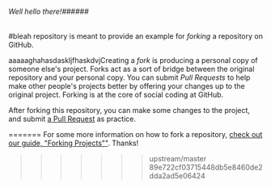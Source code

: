 ###### Well hello there!######
#bleah
repository is meant to provide an example for *forking* a repository on GitHub.

aaaaaghahasdaskljfhaskdvjCreating a *fork* is producing a personal copy of someone else's project. Forks act as a sort of bridge between the original repository and your personal copy. You can submit *Pull Requests* to help make other people's projects better by offering your changes up to the original project. Forking is at the core of social coding at GitHub.

After forking this repository, you can make some changes to the project, and submit [a Pull Request](https://github.com/octocat/Spoon-Knife/pulls) as practice.

=======
For some more information on how to fork a repository, [check out our guide, "Forking Projects""](http://guides.github.com/overviews/forking/). Thanks! 
>>>>>>> upstream/master
>>>>>>> 89e722cf03715448db5e8460de2dda2ad5e06424
